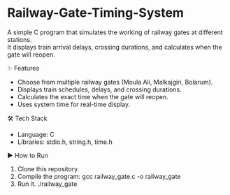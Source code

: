 # Railway-Gate-Timing-System
A simple C program that simulates the working of railway gates at different stations.  
It displays train arrival delays, crossing durations, and calculates when the gate will reopen.

✨ Features
- Choose from multiple railway gates (Moula Ali, Malkajgiri, Bolarum).
- Displays train schedules, delays, and crossing durations.
- Calculates the exact time when the gate will reopen.
- Uses system time for real-time display.

🛠️ Tech Stack
- Language: C
- Libraries: stdio.h, string.h, time.h

▶️ How to Run
1. Clone this repository.
2. Compile the program:
   gcc railway_gate.c -o railway_gate
3. Run it.
   ./railway_gate
